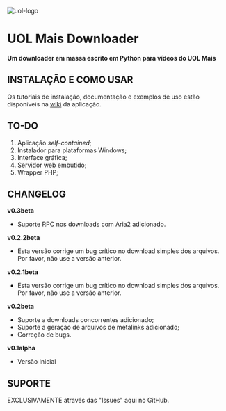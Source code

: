 ![uol-logo](http://i.imgur.com/5cZufN6.jpg)

# UOL Mais Downloader
**Um downloader em massa escrito em Python para vídeos do UOL Mais**

## INSTALAÇÃO E COMO USAR

Os tutoriais de instalação, documentação e exemplos de uso estão disponíveis na [wiki](https://github.com/alexandreteles/uolmaisdownloader/wiki) da aplicação.

## TO-DO

1. Aplicação *self-contained*; 
2. Instalador para plataformas Windows;
3. Interface gráfica;
4. Servidor web embutido;
5. Wrapper PHP;

## CHANGELOG

**v0.3beta**

* Suporte RPC nos downloads com Aria2 adicionado.

**v0.2.2beta**

* Esta versão corrige um bug crítico no download simples dos arquivos. Por favor, não use a versão anterior.


**v0.2.1beta**

* Esta versão corrige um bug crítico no download simples dos arquivos. Por favor, não use a versão anterior.


**v0.2beta**

* Suporte a downloads concorrentes adicionado;
* Suporte a geração de arquivos de metalinks adicionado;
* Correção de bugs.

**v0.1alpha**

* Versão Inicial


## SUPORTE

EXCLUSIVAMENTE através das "Issues" aqui no GitHub.
